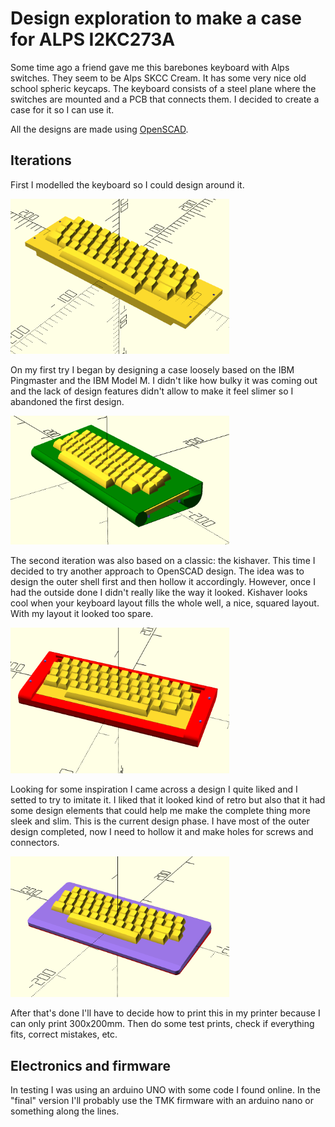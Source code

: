 # Design exploration to make a case for ALPS I2KC273A


Some time ago a friend gave me this barebones keyboard with Alps switches. They seem to be Alps SKCC Cream. It has some very nice old school spheric keycaps. The keyboard consists of a steel plane where the switches are mounted and a PCB that connects them. I decided to create a case for it so I can use it.

All the designs are made using [OpenSCAD](http://openscad.org).

## Iterations

First I modelled the keyboard so I could design around it.


<img src="/keyboard_raw.png" width=350/>


On my first try I began by designing a case loosely based on the IBM Pingmaster and the IBM Model M. I didn't like how bulky it was coming out and the lack of design features didn't allow to make it feel slimer so I abandoned the first design.


<img src="/V1/pingmaster.png" width=350 />


The second iteration was also based on a classic: the kishaver. This time I decided to try another approach to OpenSCAD design. The idea was to design the outer shell first and then hollow it accordingly. However, once I had the outside done I didn't really like the way it looked. Kishaver looks cool when your keyboard layout fills the whole well, a nice, squared layout. With my layout it looked too spare.


<img src="/V2/kishaver.png" width=350 />


Looking for some inspiration I came across a design I quite liked and I setted to try to imitate it. I liked that it looked kind of retro but also that it had some design elements that could help me make the complete thing more sleek and slim. This is the current design phase. I have most of the outer design completed, now I need to hollow it and make holes for screws and connectors.


<img src="/V3/g60_or_something.png" width=350 />


After that's done I'll have to decide how to print this in my printer because I can only print 300x200mm. Then do some test prints, check if everything fits, correct mistakes, etc.


## Electronics and firmware

In testing I was using an arduino UNO with some code I found online. In the "final" version I'll probably use the TMK firmware with an arduino nano or something along the lines.